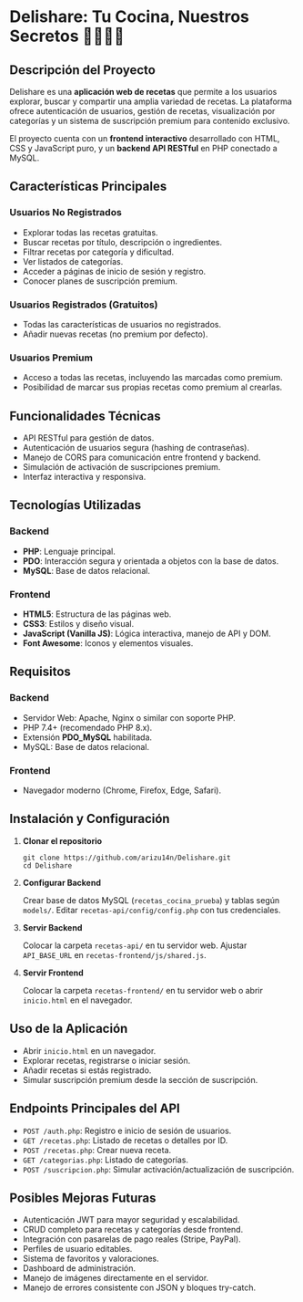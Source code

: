 <h1>Delishare: Tu Cocina, Nuestros Secretos 👨‍🍳👩‍🍳</h1>

<h2>Descripción del Proyecto</h2>
<p>Delishare es una <strong>aplicación web de recetas</strong> que permite a los usuarios explorar, buscar y compartir una amplia variedad de recetas. La plataforma ofrece autenticación de usuarios, gestión de recetas, visualización por categorías y un sistema de suscripción premium para contenido exclusivo.</p>
<p>El proyecto cuenta con un <strong>frontend interactivo</strong> desarrollado con HTML, CSS y JavaScript puro, y un <strong>backend API RESTful</strong> en PHP conectado a MySQL.</p>

<h2>Características Principales</h2>

<h3>Usuarios No Registrados</h3>
<ul>
  <li>Explorar todas las recetas gratuitas.</li>
  <li>Buscar recetas por título, descripción o ingredientes.</li>
  <li>Filtrar recetas por categoría y dificultad.</li>
  <li>Ver listados de categorías.</li>
  <li>Acceder a páginas de inicio de sesión y registro.</li>
  <li>Conocer planes de suscripción premium.</li>
</ul>

<h3>Usuarios Registrados (Gratuitos)</h3>
<ul>
  <li>Todas las características de usuarios no registrados.</li>
  <li>Añadir nuevas recetas (no premium por defecto).</li>
</ul>

<h3>Usuarios Premium</h3>
<ul>
  <li>Acceso a todas las recetas, incluyendo las marcadas como premium.</li>
  <li>Posibilidad de marcar sus propias recetas como premium al crearlas.</li>
</ul>

<h2>Funcionalidades Técnicas</h2>
<ul>
  <li>API RESTful para gestión de datos.</li>
  <li>Autenticación de usuarios segura (hashing de contraseñas).</li>
  <li>Manejo de CORS para comunicación entre frontend y backend.</li>
  <li>Simulación de activación de suscripciones premium.</li>
  <li>Interfaz interactiva y responsiva.</li>
</ul>

<h2>Tecnologías Utilizadas</h2>

<h3>Backend</h3>
<ul>
  <li><strong>PHP</strong>: Lenguaje principal.</li>
  <li><strong>PDO</strong>: Interacción segura y orientada a objetos con la base de datos.</li>
  <li><strong>MySQL</strong>: Base de datos relacional.</li>
</ul>

<h3>Frontend</h3>
<ul>
  <li><strong>HTML5</strong>: Estructura de las páginas web.</li>
  <li><strong>CSS3</strong>: Estilos y diseño visual.</li>
  <li><strong>JavaScript (Vanilla JS)</strong>: Lógica interactiva, manejo de API y DOM.</li>
  <li><strong>Font Awesome</strong>: Iconos y elementos visuales.</li>
</ul>

<h2>Requisitos</h2>

<h3>Backend</h3>
<ul>
  <li>Servidor Web: Apache, Nginx o similar con soporte PHP.</li>
  <li>PHP 7.4+ (recomendado PHP 8.x).</li>
  <li>Extensión <strong>PDO_MySQL</strong> habilitada.</li>
  <li>MySQL: Base de datos relacional.</li>
</ul>

<h3>Frontend</h3>
<ul>
  <li>Navegador moderno (Chrome, Firefox, Edge, Safari).</li>
</ul>

<h2>Instalación y Configuración</h2>
<ol>
  <li><strong>Clonar el repositorio</strong>
    <pre><code>git clone https://github.com/arizu14n/Delishare.git
cd Delishare</code></pre>
  </li>
  <li><strong>Configurar Backend</strong>
    <p>Crear base de datos MySQL (<code>recetas_cocina_prueba</code>) y tablas según <code>models/</code>. Editar <code>recetas-api/config/config.php</code> con tus credenciales.</p>
  </li>
  <li><strong>Servir Backend</strong>
    <p>Colocar la carpeta <code>recetas-api/</code> en tu servidor web. Ajustar <code>API_BASE_URL</code> en <code>recetas-frontend/js/shared.js</code>.</p>
  </li>
  <li><strong>Servir Frontend</strong>
    <p>Colocar la carpeta <code>recetas-frontend/</code> en tu servidor web o abrir <code>inicio.html</code> en el navegador.</p>
  </li>
</ol>

<h2>Uso de la Aplicación</h2>
<ul>
  <li>Abrir <code>inicio.html</code> en un navegador.</li>
  <li>Explorar recetas, registrarse o iniciar sesión.</li>
  <li>Añadir recetas si estás registrado.</li>
  <li>Simular suscripción premium desde la sección de suscripción.</li>
</ul>

<h2>Endpoints Principales del API</h2>
<ul>
  <li><code>POST /auth.php</code>: Registro e inicio de sesión de usuarios.</li>
  <li><code>GET /recetas.php</code>: Listado de recetas o detalles por ID.</li>
  <li><code>POST /recetas.php</code>: Crear nueva receta.</li>
  <li><code>GET /categorias.php</code>: Listado de categorías.</li>
  <li><code>POST /suscripcion.php</code>: Simular activación/actualización de suscripción.</li>
</ul>

<h2>Posibles Mejoras Futuras</h2>
<ul>
  <li>Autenticación JWT para mayor seguridad y escalabilidad.</li>
  <li>CRUD completo para recetas y categorías desde frontend.</li>
  <li>Integración con pasarelas de pago reales (Stripe, PayPal).</li>
  <li>Perfiles de usuario editables.</li>
  <li>Sistema de favoritos y valoraciones.</li>
  <li>Dashboard de administración.</li>
  <li>Manejo de imágenes directamente en el servidor.</li>
  <li>Manejo de errores consistente con JSON y bloques try-catch.</li>
</ul>

</body>
</html>
